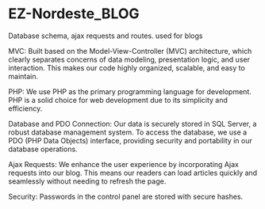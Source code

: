 # EZ-Nordeste_BLOG
Database schema, ajax requests and routes. used for blogs

MVC: Built based on the Model-View-Controller (MVC) architecture, which clearly separates concerns of data modeling, presentation logic, and user interaction. This makes our code highly organized, scalable, and easy to maintain.

PHP: We use PHP as the primary programming language for development. PHP is a solid choice for web development due to its simplicity and efficiency.

Database and PDO Connection: Our data is securely stored in SQL Server, a robust database management system. To access the database, we use a PDO (PHP Data Objects) interface, providing security and portability in our database operations.

Ajax Requests: We enhance the user experience by incorporating Ajax requests into our blog. This means our readers can load articles quickly and seamlessly without needing to refresh the page.

Security: Passwords in the control panel are stored with secure hashes.
